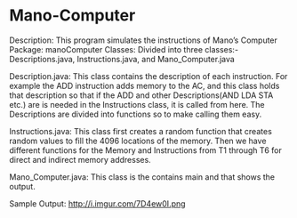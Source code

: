 # Mano-Computer
Description: This program simulates the instructions of Mano’s Computer
Package: manoComputer
Classes: Divided into three classes:- Descriptions.java, Instructions.java, and Mano_Computer.java

Description.java:
This class contains the description of each instruction. For example the ADD instruction adds memory to the AC, and this class holds that description so that if the ADD and other Descriptions(AND LDA STA etc.) are is needed in the Instructions class, it is called from here. The Descriptions are divided into functions so to make calling them easy.

Instructions.java:
This class first creates a random function that creates random values to fill the 4096 locations of the memory. Then we have different functions for the Memory and Instructions from T1 through T6 for direct and indirect memory addresses.

Mano_Computer.java:
This class is the contains main and that shows the output.

Sample Output:
http://i.imgur.com/7D4ew0I.png
